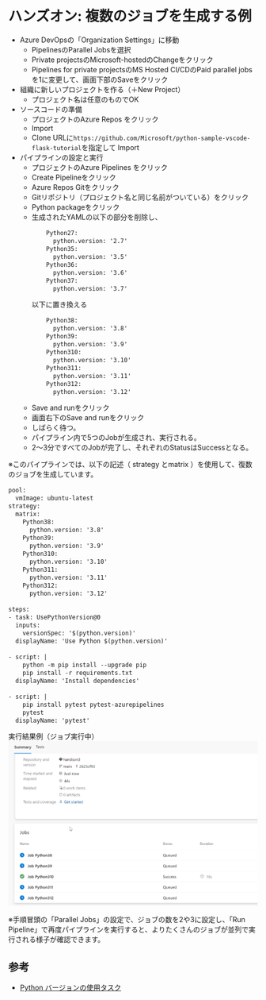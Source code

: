 # ハンズオン: 複数のジョブを生成する例

  - Azure DevOpsの「Organization Settings」に移動
    - PipelinesのParallel Jobsを選択
    - Private projectsのMicrosoft-hostedのChangeをクリック
    - Pipelines for private projectsのMS Hosted CI/CDのPaid parallel jobsを1に変更して、画面下部のSaveをクリック
  - 組織に新しいプロジェクトを作る（＋New Project）
    - プロジェクト名は任意のものでOK
  - ソースコードの準備
    - プロジェクトのAzure Repos をクリック
    - Import
    - Clone URLに`https://github.com/Microsoft/python-sample-vscode-flask-tutorial`を指定して Import
  - パイプラインの設定と実行
    - プロジェクトのAzure Pipelines をクリック
    - Create Pipelineをクリック
    - Azure Repos Gitをクリック
    - Gitリポジトリ（プロジェクト名と同じ名前がついている）をクリック
    - Python packageをクリック
    - 生成されたYAMLの以下の部分を削除し、
      ```
          Python27:
            python.version: '2.7'
          Python35:
            python.version: '3.5'
          Python36:
            python.version: '3.6'
          Python37:
            python.version: '3.7'
      ```
      以下に置き換える
      ```
          Python38:
            python.version: '3.8'
          Python39:
            python.version: '3.9'
          Python310:
            python.version: '3.10'
          Python311:
            python.version: '3.11'
          Python312:
            python.version: '3.12'
      ```
    - Save and runをクリック
    - 画面右下のSave and runをクリック
    - しばらく待つ。
    - パイプライン内で5つのJobが生成され、実行される。
    - 2～3分ですべてのJobが完了し、それぞれのStatusはSuccessとなる。

※このパイプラインでは、以下の記述（ strategy とmatrix ）を使用して、復数のジョブを生成しています。

```
pool:
  vmImage: ubuntu-latest
strategy:
  matrix:
    Python38:
      python.version: '3.8'
    Python39:
      python.version: '3.9'
    Python310:
      python.version: '3.10'
    Python311:
      python.version: '3.11'
    Python312:
      python.version: '3.12'

steps:
- task: UsePythonVersion@0
  inputs:
    versionSpec: '$(python.version)'
  displayName: 'Use Python $(python.version)'

- script: |
    python -m pip install --upgrade pip
    pip install -r requirements.txt
  displayName: 'Install dependencies'

- script: |
    pip install pytest pytest-azurepipelines
    pytest
  displayName: 'pytest'

```

実行結果例（ジョブ実行中）
![Alt text](image.png)

※手順冒頭の「Parallel Jobs」の設定で、ジョブの数を2や3に設定し、「Run Pipeline」で再度パイプラインを実行すると、よりたくさんのジョブが並列で実行される様子が確認できます。

## 参考

- [Python バージョンの使用タスク](https://docs.microsoft.com/ja-jp/azure/devops/pipelines/tasks/tool/use-python-version?view=azure-devops)